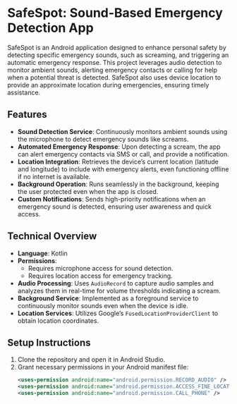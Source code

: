 # SafeSpot: Sound-Based Emergency Detection App

SafeSpot is an Android application designed to enhance personal safety by detecting specific emergency sounds, such as screaming, and triggering an automatic emergency response. This project leverages audio detection to monitor ambient sounds, alerting emergency contacts or calling for help when a potential threat is detected. SafeSpot also uses device location to provide an approximate location during emergencies, ensuring timely assistance.

## Features

- **Sound Detection Service**: Continuously monitors ambient sounds using the microphone to detect emergency sounds like screams.
- **Automated Emergency Response**: Upon detecting a scream, the app can alert emergency contacts via SMS or call, and provide a notification.
- **Location Integration**: Retrieves the device’s current location (latitude and longitude) to include with emergency alerts, even functioning offline if no internet is available.
- **Background Operation**: Runs seamlessly in the background, keeping the user protected even when the app is closed.
- **Custom Notifications**: Sends high-priority notifications when an emergency sound is detected, ensuring user awareness and quick access.

## Technical Overview

- **Language**: Kotlin
- **Permissions**: 
  - Requires microphone access for sound detection.
  - Requires location access for emergency tracking.
- **Audio Processing**: Uses `AudioRecord` to capture audio samples and analyzes them in real-time for volume thresholds indicating a scream.
- **Background Service**: Implemented as a foreground service to continuously monitor sounds even when the device is idle.
- **Location Services**: Utilizes Google’s `FusedLocationProviderClient` to obtain location coordinates.

## Setup Instructions

1. Clone the repository and open it in Android Studio.
2. Grant necessary permissions in your Android manifest file:
   ```xml
   <uses-permission android:name="android.permission.RECORD_AUDIO" />
   <uses-permission android:name="android.permission.ACCESS_FINE_LOCATION" />
   <uses-permission android:name="android.permission.CALL_PHONE" />
